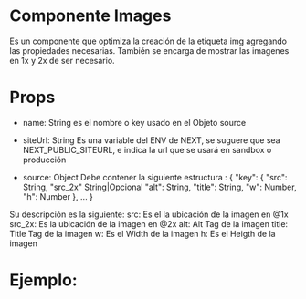 # Componente Images
Es un componente que optimiza la creación de la etiqueta img agregando las propiedades necesarias. También se encarga de mostrar las imagenes en 1x y 2x de ser necesario.


# Props
- name: String
es el nombre o key usado en el Objeto source

- siteUrl: String
Es una variable del ENV de NEXT, se suguere que sea NEXT_PUBLIC_SITEURL, e indica la url que se usará en sandbox o producción

- source: Object
Debe contener la siguiente estructura :
{
  "key": {
    "src": String,
    "src_2x" String|Opcional
    "alt": String,
    "title": String,
    "w": Number,
    "h": Number
  },
  ...
}

Su descripción es la siguiente:
src: Es el la ubicación de la imagen en @1x
src_2x: Es la ubicación de la imagen en @2x
alt: Alt Tag de la imagen
title: Title Tag de la imagen
w: Es el Width de la imagen
h: Es el Heigth de la imagen


# Ejemplo:
<Images source={source} siteUrl="/" name="Home_cardTarjetaCredito" />

